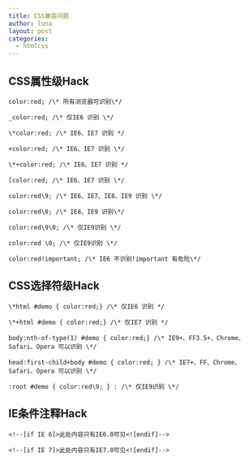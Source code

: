 ```yaml
---
title: CSS兼容问题
author: luna
layout: post
categories:
  - htmlcss
---
```

## CSS属性级Hack  

	color:red; /\* 所有浏览器可识别\*/ 

	_color:red; /\* 仅IE6 识别 \*/ 

	\*color:red; /\* IE6、IE7 识别 */ 

	+color:red; /\* IE6、IE7 识别 \*/ 

	\*+color:red; /\* IE6、IE7 识别 */ 

	[color:red; /\* IE6、IE7 识别 \*/ 

	color:red\9; /\* IE6、IE7、IE8、IE9 识别 \*/ 

	color:red\0; /\* IE8、IE9 识别\*/ 

	color:red\9\0; /\* 仅IE9识别 \*/ 

	color:red \0; /\* 仅IE9识别 \*/ 

	color:red!important; /\* IE6 不识别!important 有危险\*/


## CSS选择符级Hack

	\*html #demo { color:red;} /\* 仅IE6 识别 */ 

	\*+html #demo { color:red;} /\* 仅IE7 识别 */ 

	body:nth-of-type(1) #demo { color:red;} /\* IE9+、FF3.5+、Chrome、Safari、Opera 可以识别 \*/ 

	head:first-child+body #demo { color:red; } /\* IE7+、FF、Chrome、Safari、Opera 可以识别 \*/ 

	:root #demo { color:red\9; } : /\* 仅IE9识别 \*/


## IE条件注释Hack 


	<!--[if IE 6]>此处内容只有IE6.0可见<![endif]-->

	<!--[if IE 7]>此处内容只有IE7.0可见<![endif]-->